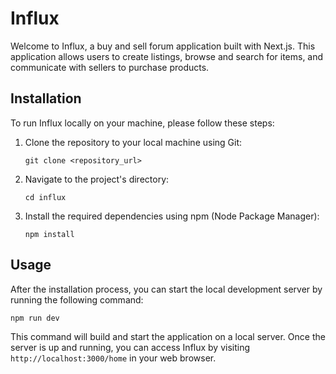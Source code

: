 # Influx

Welcome to Influx, a buy and sell forum application built with Next.js. This application allows users to create listings, browse and search for items, and communicate with sellers to purchase products.

## Installation

To run Influx locally on your machine, please follow these steps:

1. Clone the repository to your local machine using Git:

   ```
   git clone <repository_url>
   ```

2. Navigate to the project's directory:

   ```
   cd influx
   ```

3. Install the required dependencies using npm (Node Package Manager):

   ```
   npm install
   ```

## Usage

After the installation process, you can start the local development server by running the following command:

```
npm run dev
```

This command will build and start the application on a local server. Once the server is up and running, you can access Influx by visiting `http://localhost:3000/home` in your web browser.
